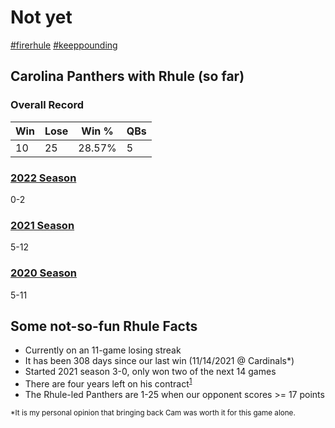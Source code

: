 # Not yet

[#firerhule](https://twitter.com/hashtag/firerhule)
[#keeppounding](https://twitter.com/hashtag/keeppounding)

## Carolina Panthers with Rhule (so far)

### Overall Record

| Win | Lose | Win % | QBs |
|-----|------|-------|-----|
| 10 | 25 | 28.57% | 5 |

### [2022 Season](https://www.panthers.com/schedule/2022/)

0-2

### [2021 Season](https://www.panthers.com/schedule/2021/)

5-12

### [2020 Season](https://www.panthers.com/schedule/2020/)

5-11

## Some not-so-fun Rhule Facts

- Currently on an 11-game losing streak
- It has been 308 days since our last win (11/14/2021 @ Cardinals*)
- Started 2021 season 3-0, only won two of the next 14 games
- There are four years left on his contract<sup>[1](https://www.si.com/nfl/2022/01/08/carolina-panthers-plan-to-keep-matt-rhule-for-2022-season)</sup>
- The Rhule-led Panthers are 1-25 when our opponent scores >= 17 points

<sub>*It is my personal opinion that bringing back Cam was worth it for this game alone.</sub>

